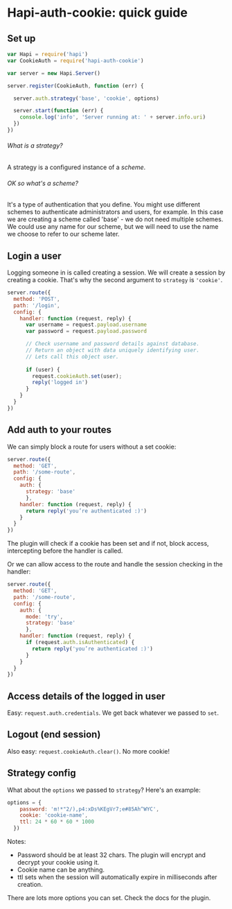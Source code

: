 # Hapi-auth-cookie: quick guide

## Set up

``` javascript
var Hapi = require('hapi')  
var CookieAuth = require('hapi-auth-cookie')

var server = new Hapi.Server()

server.register(CookieAuth, function (err) {

  server.auth.strategy('base', 'cookie', options) 

  server.start(function (err) {
    console.log('info', 'Server running at: ' + server.info.uri)
  })
})
```

###### What is a strategy?

A strategy is a configured instance of a *scheme*.

###### OK so what's a scheme?

It's a type of authentication that you define. You might use different schemes to authenticate administrators and users, for example. In this case we are creating a scheme called 'base' - we do not need multiple schemes. We could use any name for our scheme, but we will need to use the name we choose to refer to our scheme later.

## Login a user

Logging someone in is called creating a session. We will create a session by creating a cookie. That's why the second argument to `strategy` is `'cookie'`.

```javascript
server.route({  
  method: 'POST',
  path: '/login',
  config: {
    handler: function (request, reply) {
      var username = request.payload.username
      var password = request.payload.password

      // Check username and password details against database.
      // Return an object with data uniquely identifying user.
      // Lets call this object user.
      
      if (user) {
        request.cookieAuth.set(user);
        reply('logged in')
      }
    }
  }
})
```

## Add auth to your routes

We can simply block a route for users without a set cookie:

```javascript
server.route({  
  method: 'GET',
  path: '/some-route',
  config: {
    auth: {
      strategy: 'base' 
      },
    handler: function (request, reply) {
      return reply('you’re authenticated :)')
    }
  }
})
```

The plugin will check if a cookie has been set and if not, block access, intercepting before the handler is called.

Or we can allow access to the route and handle the session checking in the handler:

```javascript
server.route({  
  method: 'GET',
  path: '/some-route',
  config: {
    auth: {
      mode: 'try',
      strategy: 'base' 
      },
    handler: function (request, reply) {
      if (request.auth.isAuthenticated) {
        return reply('you’re authenticated :)')
      }
    }
  }
})
```

## Access details of the logged in user

Easy: `request.auth.credentials`. We get back whatever we passed to `set`.

## Logout (end session)

Also easy: `request.cookieAuth.clear()`. No more cookie!

## Strategy config

What about the `options` we passed to `strategy`? Here's an example:

``` javascript
options = {
    password: 'm!*"2/),p4:xDs%KEgVr7;e#85Ah^WYC',
    cookie: 'cookie-name',
    ttl: 24 * 60 * 60 * 1000
  })
```

Notes:
 - Password should be at least 32 chars. The plugin will encrypt and decrypt your cookie using it.
 - Cookie name can be anything.
 - ttl sets when the session will automatically expire in milliseconds after creation.

There are lots more options you can set. Check the docs for the plugin.
